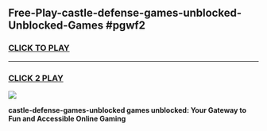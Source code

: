 
## Free-Play-castle-defense-games-unblocked-Unblocked-Games #pgwf2
<h3>
<a href="https://news.freeplayer.one?title=castle-defense-games-unblocked&ref=8M">CLICK TO PLAY</a></h3>
<hr>

<h3>
<a href="https://news.freeplayer.one?title=castle-defense-games-unblocked&ref=8M">CLICK 2 PLAY</a>
  
</h3>

<a href="https://news.freeplayer.one?title=castle-defense-games-unblocked&ref=8M"><img src="https://clearcache.store/games.png"></a>


**castle-defense-games-unblocked games unblocked: Your Gateway to Fun and Accessible Online Gaming**
